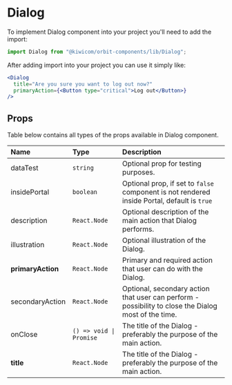 # Dialog

To implement Dialog component into your project you'll need to add the import:

```jsx
import Dialog from "@kiwicom/orbit-components/lib/Dialog";
```

After adding import into your project you can use it simply like:

```jsx
<Dialog
  title="Are you sure you want to log out now?"
  primaryAction={<Button type="critical">Log out</Button>}
/>
```

## Props

Table below contains all types of the props available in Dialog component.

| Name              | Type                    | Description                                                                                          |
| :---------------- | :---------------------- | :--------------------------------------------------------------------------------------------------- |
| dataTest          | `string`                | Optional prop for testing purposes.                                                                  |
| insidePortal      | `boolean`               | Optional prop, if set to `false` component is not rendered inside Portal, default is `true`          |
| description       | `React.Node`            | Optional description of the main action that Dialog performs.                                        |
| illustration      | `React.Node`            | Optional illustration of the Dialog.                                                                 |
| **primaryAction** | `React.Node`            | Primary and required action that user can do with the Dialog.                                        |
| secondaryAction   | `React.Node`            | Optional, secondary action that user can perform - possibility to close the Dialog most of the time. |
| onClose           | `() => void \| Promise` | The title of the Dialog - preferably the purpose of the main action.                                 |
| **title**         | `React.Node`            | The title of the Dialog - preferably the purpose of the main action.                                 |
